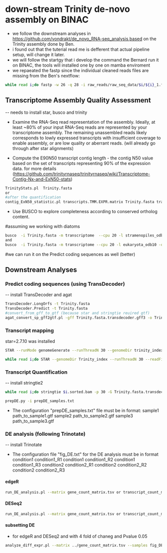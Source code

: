 # down-stream Trinity de-novo assembly on BINAC

- we follow the downstream analyses in https://github.com/vondrakt/de_novo_RNA-seq_analysis,based on the Trinity assembly done by Ben. 
- i found out that the tuterial read me is defferent that actual pipeline setup, will change it later.
- we will follow the startgy that i develop the command the Bernard run it on BINAC, the tools will installed one by one on mamba enviroment 
- we repaeated the fastp since the individual cleaned reads files are missing from the Ben's nextflow:

````bash
while read i;do fastp -w 26 -q 28 -i raw_reads/raw_seq_data/$i/${i}_1.fq.gz -I raw_reads/raw_seq_data/$i/${i}_2.fq.gz -o trim_reads/${i}_1.trim.fq.gz -O trim_reads/${i}_2.trim.fq.gz;done < samples.txt
````

## Transcriptome Assembly Quality Assessment
-- needs to install star, busco and trinity

- Examine the RNA-Seq read representation of the assembly. Ideally, at least ~80% of your input RNA-Seq reads are represented by your transcriptome assembly. The remaining unassembled reads likely corresponds to lowly expressed transcripts with insufficient coverage to enable assembly, or are low quality or aberrant reads. (will already go through after star alignments)



- Compute the E90N50 transcript contig length - the contig N50 value based on the set of transcripts representing 90% of the expression data. for more details (https://github.com/trinityrnaseq/trinityrnaseq/wiki/Transcriptome-Contig-Nx-and-ExN50-stats)

````bash
TrinityStats.pl  Trinity.fasta
or 
#after the quantification
contig_ExN50_statistic.pl transcripts.TMM.EXPR.matrix Trinity.fasta transcript | tee ExN50.transcript.stats
````

- Use BUSCO to explore completeness according to conserved ortholog content. 

#assuming we working with diatoms

````bash
busco  -i Trinity.fasta -m transcriptome  --cpu 20 -l stramenopiles_odb10 -o busco_stramenopiles
and 
busco  -i Trinity.fasta -m transcriptome --cpu 20 -l eukaryota_odb10 -o busco_eukaryota
````

#we can run it on the Predict coding sequences as well (better)

## Downstream Analyses

### Predict coding sequences (using TransDecoder)
-- install TransDecoder and agat

````bash
TransDecoder.LongOrfs -t Trinity.fasta
TransDecoder.Predict -t Trinity.fasta
#convert_from_gff_to_gtf (because star and stringtie reuired gtf)
agat_convert_sp_gff2gtf.pl -gff Trinity.fasta.transdecoder.gff3 -o Trinity.fasta.transdecoder_agat.gtf
````

### Transcript mapping
star=2.7.10 was installed

````bash
STAR --runMode genomeGenerate --runThreadN 30 --genomeDir trinity_index --genomeFastaFiles Trinity.fasta --genomeSAindexNbases 10 --sjdbGTFfile Trinity.fasta.transdecoder_agat.gtf

while read i;do STAR --genomeDir Trinity_index --runThreadN 30 --readFilesIn trim_reads/$i_1.trim.fq.gz trim_reads/$i_2.trim.fq.gz--readFilesCommand zcat --quantMode GeneCounts --outFileNamePrefix $i.sorted.bam --outSAMtype BAM SortedByCoordinate;done < samples.txt 
````

### Transcript Quantification
-- install stringtie2

````bash
while read i;do stringtie $i.sorted.bam -p 30 -G Trinity.fasta.transdecoder_agat.gtf -e -o $i.gtf -A $i.gene_abundances.tsv;done < samples.txt

prepDE.py -i prepDE_samples.txt
````
- The configuration "prepDE_samples.txt" file must be in format:
sample1 path_to_sample1.gtf 
sample2 path_to_sample2.gtf 
sample3 path_to_sample3.gtf

### DE analysis (following Trinotate)
-- install Trinotate

- The configuration file "fig_DE.txt" for the DE analysis must be in format
condition1    condition1_R1
condition1    condition1_R2
condition1    condition1_R3
condition2    condition2_R1
condition2    condition2_R2
condition2    condition2_R3

#### edgeR

````bash
run_DE_analysis.pl --matrix gene_count_matrix.tsv or transcript_count_matrix.tsv --samples_file fig_DE.txt --reference_sample condition? --method edgeR --output edgeR_genes/trans
````

#### DESeq2

````bash
run_DE_analysis.pl --matrix gene_count_matrix.tsv or transcript_count_matrix.tsv --samples_file fig_DE.txt --reference_sample condition? --method DESeq2 --output DESeq2_genes/trans
````
#### subsetting DE

- for edgeR and DESeq2 and with 4 fold of chaneg and Pvalue 0.05 

````bash
analyze_diff_expr.pl --matrix ../gene_count_matrix.tsv --samples fig_DE.txt -P 0.05 -C 2
````
